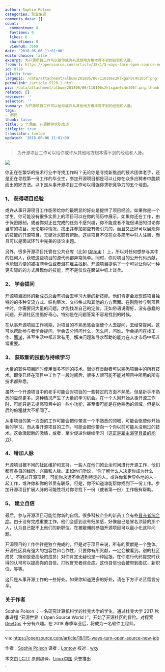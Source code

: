 ```yaml
---
author: Sophie Polson
categories: 职业生涯
comments_data: []
count:
  commentnum: 0
  favtimes: 0
  likes: 0
  sharetimes: 0
  viewnum: 3669
date: '2018-06-06 11:01:00'
editorchoice: false
excerpt: 为开源项目工作可以给你或许从其他地方根本得不到的经验和人脉。
fromurl: https://opensource.com/article/18/1/5-ways-turn-open-source-new-job
id: 9720
islctt: true
largepic: /data/attachment/album/201806/06/110106s2klxgan0c4n305f.png
permalink: /article-9720-1.html
pic: /data/attachment/album/201806/06/110106s2klxgan0c4n305f.png.thumb.jpg
related: []
reviewer: ''
selector: ''
summary: 为开源项目工作可以给你或许从其他地方根本得不到的经验和人脉。
tags:
- 求职
thumb: false
title: 5 个理由，开源助你求职成功
titlepic: true
translator: lontow
updated: '2018-06-06 11:01:00'
---
```



> 
> 为开源项目工作可以给你或许从其他地方根本得不到的经验和人脉。
> 
> 
> 


![](/data/attachment/album/201806/06/110106s2klxgan0c4n305f.png)


你正在在繁华的技术行业中寻找工作吗？无论你是寻找新挑战的技术团体老手，还是正在寻找第一份工作的毕业生，参加开源项目都是可以让你在众多应聘者中脱颖而出的好方法。以下是从事开源项目工作可以增强你求职竞争力的五个理由。


### 1、 获得项目经验


或许从事开源项目工作能带给你的最明显的好处是提供了项目经验。如果你是一个学生，你可能没有很多实质上的项目可以在你的简历中展示。如果你还在工作，由于保密限制，或者你对正在完成的任务不感兴趣，你不能或者不能很详细的讨论你当前的项目。无论那种情况，找出并参加那些有吸引力的，而且又正好可以展现你的技能的开源项目，无疑对求职有帮助。这些项目不仅在众多简历中引人注目，而且可以是面试环节中完美的谈论主题。


另外，很多开源项目托管在公共仓库（比如 [Github](https://github.com/dbaldwin/DronePan) ）上，所以对任何想参与其中的任何人，获取这些项目的源代码都异常简单。同时，你对项目的公开代码贡献，也能很方便的被招聘单位或者潜在雇主找到。开源项目提供了一个可以让你以一种更实际的的方式展现你的技能，而不是仅仅在面试中纸上谈兵。


### 2、 学会提问


开源项目团体的新成员总会有机会去学习大量的新技能。他们肯定会发现该项目独特的的多种交流方式、结构层次、文档格式和其他的方方面面。在刚刚参与到项目中时，你需要问大量的问题，才能找准自己的定位。正如俗语说得好，没有愚蠢的问题。开源社区提倡好奇心，特别是在问题答案不容易找到的时候。


在从事开源项目工作初期，对项目的不熟悉感会驱使个人去提问，去经常提问。这可以帮助参与者学会提问。学会去分辨问什么，怎么问，问谁。学会提问在找工作、[面试](https://www.thebalance.com/why-you-should-ask-questions-in-a-job-interview-1669548)，甚至生活中都非常有用。解决问题和寻求帮助的能力在人才市场中都非常重要。


### 3、 获取新的技能与持续学习


大量的软件项目同时使用很多不同的技术。很少有贡献者可以熟悉项目中的所有技术。即使已经在项目中工作了一段时间后，很多人很可能不能对项目中所用的所有技术都熟悉。


虽然一个开源项目中的老手可能会对项目的一些特定的方面不熟悉，但是新手不熟悉的显然更多。这种情况产生了大量的学习机会。在一个人刚开始从事开源工作时，可能只是去提高项目中的一些小功能，甚至很可能是在他熟悉的领域。但是以后的旅程就大不相同了。


从事项目的某一方面的工作可能会把你带进一个不熟悉的领域，可能会驱使你开始新的学习。而从事开源项目的工作，可能会把你带向一个你以前可能从没用过的技术。这会激起新的激情，或者，至少促进你继续学习（[这正是雇主渴望具备的能力](https://www.computerworld.com/article/3177442/it-careers/lifelong-learning-is-no-longer-optional.html)）。


### 4、增加人脉


开源项目被不同的社区维护和支持。一些人在他们的业余时间进行开源工作，他们都有各自的经历、兴趣和人脉。正如他们所说，“你了解什么人决定你成为什么人”。不通过开源项目，可能你永远不会遇到特定的人。或许你和世界各地的人一起工作，或许你和你的邻里有联系。但是，你不知道谁能帮你找到下一份工作。参加开源项目扩展人脉的可能性将对你寻找下一份（或者第一份）工作极有帮助。


### 5、 建立自信


最后，参与开源项目可能给你新的自信。很多科技企业的新员工会有些[冒充者综合症](https://en.wikipedia.org/wiki/Impostor_syndrome)。由于没有完成重要工作，他们会感到没有归属感，好像自己是冒名顶替的那个人，认为自己配不上他们的新职位。在被雇佣前参加开源项目可以最小化这种问题。


开源项目的工作往往是独立完成的，但是对于项目来说，所有的贡献是一个整体。开源社区具有强大的包容性和合作性，只要你有所贡献，一定会被看到。别的社区成员（特别是更高级的成员）对你肯定无疑也是一种回报。在你进行代码提交时获得的认可可以提高你的自信，打败冒充者综合症。这份自信也会被带到面试，新职位，等等。


这只是从事开源工作的一些好处。如果你知道更多的好处，请在下方评论区留言分享。


### 关于作者


Sophie Polson ：一名研究计算机科学的杜克大学的学生。通过杜克大学 2017 秋季课程 “开源世界（ Open Source World ）”，开始了开源社区的冒险。对探索 [DevOps](https://en.wikipedia.org/wiki/DevOps) 十分有兴趣。在 2018 春季毕业后，将成为一名软件工程师。




---


via: <https://opensource.com/article/18/1/5-ways-turn-open-source-new-job>


作者：[Sophie Polson](https://opensource.com/users/sophiepolson) 译者：[Lontow](https://github.com/lontow) 校对：[wxy](https://github.com/wxy)


本文由 [LCTT](https://github.com/LCTT/TranslateProject) 原创编译，[Linux中国](https://linux.cn/) 荣誉推出


<sup> <sup>  <sup>   <sup>    <sup>     ^    </sup>   </sup>  </sup> </sup></sup>